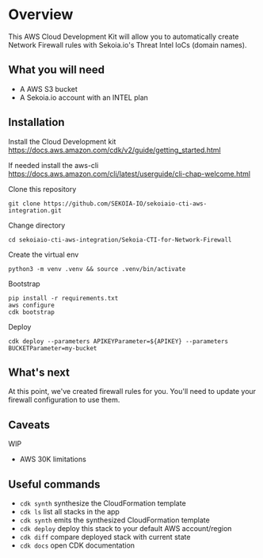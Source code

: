 # Overview

This AWS Cloud Development Kit will allow you to automatically create Network Firewall rules with Sekoia.io's Threat Intel IoCs (domain names).

## What you will need

- A AWS S3 bucket
- A Sekoia.io account with an INTEL plan

## Installation

Install the Cloud Development kit <https://docs.aws.amazon.com/cdk/v2/guide/getting_started.html>

If needed install the aws-cli <https://docs.aws.amazon.com/cli/latest/userguide/cli-chap-welcome.html>

Clone this repository
```
git clone https://github.com/SEKOIA-IO/sekoiaio-cti-aws-integration.git
```

Change directory
```
cd sekoiaio-cti-aws-integration/Sekoia-CTI-for-Network-Firewall
```

Create the virtual env
```
python3 -m venv .venv && source .venv/bin/activate
```

Bootstrap
```
pip install -r requirements.txt
aws configure
cdk bootstrap
```

Deploy
```
cdk deploy --parameters APIKEYParameter=${APIKEY} --parameters BUCKETParameter=my-bucket
```

## What's next

At this point, we've created firewall rules for you. You'll need to update your firewall configuration to use them.


## Caveats

WIP 
- AWS 30K limitations

## Useful commands

- `cdk synth`       synthesize the CloudFormation template
- `cdk ls`          list all stacks in the app
- `cdk synth`       emits the synthesized CloudFormation template
- `cdk deploy`      deploy this stack to your default AWS account/region
- `cdk diff`        compare deployed stack with current state
- `cdk docs`        open CDK documentation
